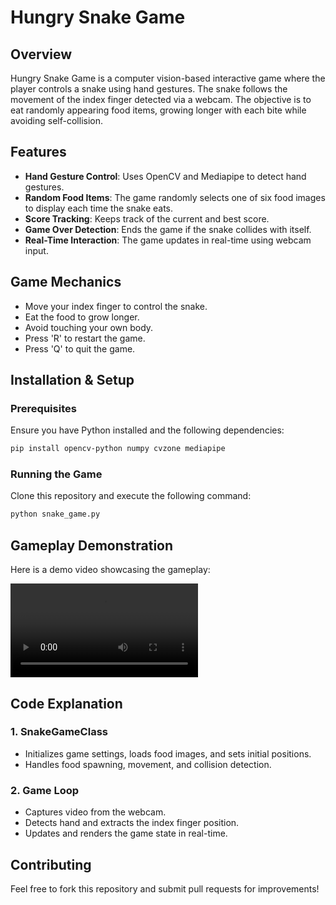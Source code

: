 # Hungry Snake Game

## Overview
Hungry Snake Game is a computer vision-based interactive game where the player controls a snake using hand gestures. The snake follows the movement of the index finger detected via a webcam. The objective is to eat randomly appearing food items, growing longer with each bite while avoiding self-collision.

## Features
- **Hand Gesture Control**: Uses OpenCV and Mediapipe to detect hand gestures.
- **Random Food Items**: The game randomly selects one of six food images to display each time the snake eats.
- **Score Tracking**: Keeps track of the current and best score.
- **Game Over Detection**: Ends the game if the snake collides with itself.
- **Real-Time Interaction**: The game updates in real-time using webcam input.

## Game Mechanics
- Move your index finger to control the snake.
- Eat the food to grow longer.
- Avoid touching your own body.
- Press 'R' to restart the game.
- Press 'Q' to quit the game.

## Installation & Setup
### Prerequisites
Ensure you have Python installed and the following dependencies:
```bash
pip install opencv-python numpy cvzone mediapipe
```

### Running the Game
Clone this repository and execute the following command:
```bash
python snake_game.py
```

## Gameplay Demonstration
Here is a demo video showcasing the gameplay:

![Game Demo](Gameplay\HungrySnake_Gameplay.mp4)

## Code Explanation
### 1. **SnakeGameClass**
- Initializes game settings, loads food images, and sets initial positions.
- Handles food spawning, movement, and collision detection.

### 2. **Game Loop**
- Captures video from the webcam.
- Detects hand and extracts the index finger position.
- Updates and renders the game state in real-time.

## Contributing
Feel free to fork this repository and submit pull requests for improvements!